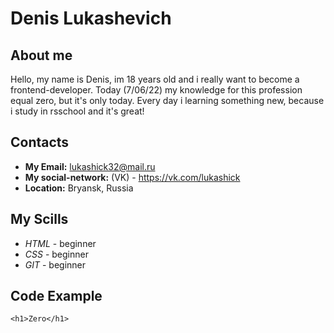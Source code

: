 # Denis Lukashevich 

## About me
Hello, my name is Denis, im 18 years old and i really want to become a frontend-developer.
Today (7/06/22) my knowledge for this profession equal zero, but it's only today.
Every day i learning something new, because i study in rsschool and it's great!

## Contacts
* **My Email:** lukashick32@mail.ru
* **My social-network:** (VK) - https://vk.com/lukashick 
* **Location:** Bryansk, Russia

## My Scills
* *HTML* - beginner
* *CSS*  - beginner
* *GIT*  - beginner

## Code Example
``` <h1>Zero</h1> ```

